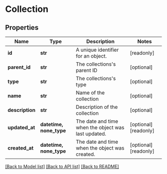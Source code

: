 # Collection


## Properties
Name | Type | Description | Notes
------------ | ------------- | ------------- | -------------
**id** | **str** | A unique identifier for an object. | [readonly] 
**parent_id** | **str** | The collections&#39;s parent ID | [optional] 
**type** | **str** | The collections&#39;s type | [optional] 
**name** | **str** | Name of the collection | [optional] 
**description** | **str** | Description of the collection | [optional] 
**updated_at** | **datetime, none_type** | The date and time when the object was last updated. | [optional] [readonly] 
**created_at** | **datetime, none_type** | The date and time when the object was created. | [optional] [readonly] 

[[Back to Model list]](../../README.md#documentation-for-models) [[Back to API list]](../../README.md#documentation-for-api-endpoints) [[Back to README]](../../README.md)


